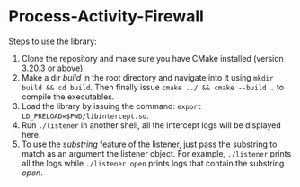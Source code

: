 # Process-Activity-Firewall

Steps to use the library:

1. Clone the repository and make sure you have CMake installed (version 3.20.3 or above).
2. Make a dir _build_ in the root directory and navigate into it using ``mkdir build && cd build``. Then finally issue ``cmake ../ && cmake --build .`` to compile the executables.
3. Load the library by issuing the command: ``export LD_PRELOAD=$PWD/libintercept.so``.
4. Run ``./listener`` in another shell, all the intercept logs will be displayed here.
5. To use the _substring_ feature of the listener, just pass the substring to match as an argument the listener object. For example, ``./listener`` prints all the logs while ``./listener open`` prints logs that contain the substring _open_.